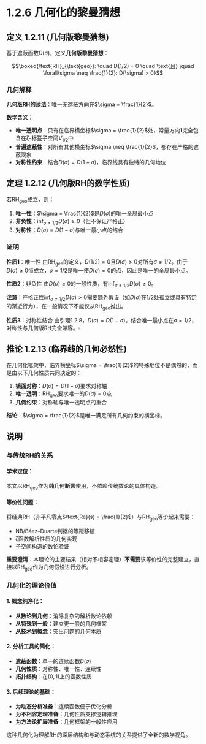 # 1.2.6 几何化的黎曼猜想

## 定义 1.2.11 (几何版黎曼猜想)

基于遮蔽函数$D(\sigma)$，定义**几何版黎曼猜想**：

$$\boxed{\text{RH}_{\text{geo}}: \quad D(1/2) = 0 \quad \text{且} \quad \forall\sigma \neq \frac{1}{2}: D(\sigma) > 0}$$

### 几何解释

**几何版RH的读法**：唯一无遮蔽方向在$\sigma = \frac{1}{2}$。

**数学含义**：
- **唯一透明点**：只有在临界横坐标$\sigma = \frac{1}{2}$处，常量方向$\mathbf{1}$完全包含在ζ-标签子空间$V_{1/2}$中
- **普遍遮蔽性**：对所有其他横坐标$\sigma \neq \frac{1}{2}$，都存在严格的遮蔽现象
- **对称性约束**：结合$D(\sigma) = D(1-\sigma)$，临界线具有独特的几何地位

## 定理 1.2.12 (几何版RH的数学性质)

若$\text{RH}_{\text{geo}}$成立，则：

1. **唯一性**：$\sigma = \frac{1}{2}$是$D(\sigma)$的唯一全局最小点
2. **非负性**：$\inf_{\sigma \neq 1/2} D(\sigma) \geq 0$（但不保证严格正）
3. **对称性**：$D(\sigma) = D(1-\sigma)$与唯一最小点的结合

### 证明

**性质1**：唯一性
由$\text{RH}_{\text{geo}}$的定义，$D(1/2) = 0$且$D(\sigma) > 0$对所有$\sigma \neq 1/2$。由于$D(\sigma) \geq 0$恒成立，$\sigma = 1/2$是唯一使$D(\sigma) = 0$的点，因此是唯一的全局最小点。

**性质2**：非负性
由$D(\sigma) \geq 0$的一般性质，有$\inf_{\sigma \neq 1/2} D(\sigma) \geq 0$。

**注意**：严格正性$\inf_{\sigma \neq 1/2} D(\sigma) > 0$需要额外假设（如$D(\sigma)$在$1/2$处孤立或具有特定的渐近行为），在一般情况下不能仅从$\text{RH}_{\text{geo}}$推出。

**性质3**：对称性结合
由引理1.2.8，$D(\sigma) = D(1-\sigma)$。结合唯一最小点在$\sigma = 1/2$，对称性与几何版RH完全兼容。$\square$

## 推论 1.2.13 (临界线的几何必然性)

在几何化框架中，临界横坐标$\sigma = \frac{1}{2}$的特殊地位不是偶然的，而是由以下几何性质共同决定的：

1. **镜面对称**：$D(\sigma) = D(1-\sigma)$要求对称轴
2. **唯一透明**：$\text{RH}_{\text{geo}}$要求唯一的$D(\sigma) = 0$点
3. **几何约束**：对称轴与唯一透明点的重合

**结论**：$\sigma = \frac{1}{2}$是唯一满足所有几何约束的横坐标。

## 说明

### **与传统RH的关系**

#### **学术定位**：
本文以$\text{RH}_{\text{geo}}$作为**纯几何断言**使用，不依赖传统数论的具体构造。

#### **等价性问题**：
将经典RH（非平凡零点$\text{Re}(s) = \frac{1}{2}$）与$\text{RH}_{\text{geo}}$等价起来需要：
- NB/Báez–Duarte判据的等距移植
- ζ函数解析性质的几何实现
- 子空间构造的数论验证

**重要澄清**：本理论的主要结果（相对不相容定理）**不需要**该等价性的完整建立，直接以$\text{RH}_{\text{geo}}$作为几何假设进行分析。

### **几何化的理论价值**

#### **1. 概念纯净化**：
- **从数论到几何**：消除复杂的解析数论依赖
- **从特殊到一般**：建立更一般的几何框架
- **从技术到概念**：突出问题的几何本质

#### **2. 分析工具的简化**：
- **遮蔽函数**：单一的连续函数$D(\sigma)$
- **几何性质**：对称性、唯一性、连续性
- **拓扑结构**：在$(0,1)$上的函数性质

#### **3. 后续理论的基础**：
- **为动态分析准备**：连续函数便于优化分析
- **为不相容定理准备**：几何性质支撑逻辑推理
- **为方法论扩展准备**：几何框架的一般性应用

这种几何化为理解RH的深层结构和与动态系统的关系提供了全新的数学视角。